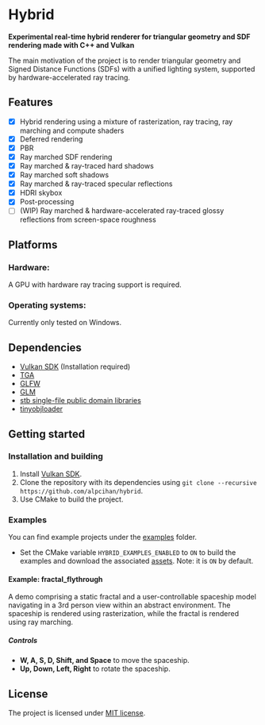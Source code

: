 # Hybrid

**Experimental real-time hybrid renderer for triangular geometry and SDF rendering made with C++ and Vulkan**

The main motivation of the project is to render triangular geometry and Signed Distance Functions (SDFs) with a unified lighting system, supported by hardware-accelerated ray tracing.

## Features
- [x] Hybrid rendering using a mixture of rasterization, ray tracing, ray marching and compute shaders
- [x] Deferred rendering
- [x] PBR
- [x] Ray marched SDF rendering
- [x] Ray marched & ray-traced hard shadows
- [x] Ray marched soft shadows
- [x] Ray marched & ray-traced specular reflections
- [x] HDRI skybox
- [x] Post-processing
- [ ] (WIP) Ray marched & hardware-accelerated ray-traced glossy reflections from screen-space roughness

## Platforms
### Hardware:
A GPU with hardware ray tracing support is required.

### Operating systems:
Currently only tested on Windows.

## Dependencies
- [Vulkan SDK](https://vulkan.lunarg.com/sdk/home) (Installation required)
- [TGA](https://github.com/Estard/TGA)
- [GLFW](https://www.glfw.org/) 
- [GLM](https://github.com/g-truc/glm) 
- [stb single-file public domain libraries ](https://github.com/nothings/stb)
- [tinyobjloader](https://github.com/tinyobjloader/tinyobjloader)

## Getting started
### Installation and building
1) Install [Vulkan SDK](https://vulkan.lunarg.com/sdk/home).
2) Clone the repository with its dependencies using
  ```git clone --recursive https://github.com/alpcihan/hybrid```.
3) Use CMake to build the project.
### Examples

  You can find example projects under the [examples](./examples) folder.
  
  - Set the CMake variable ```HYBRID_EXAMPLES_ENABLED``` to ```ON``` to build the examples and download the associated [assets](https://github.com/alpcihan/hybrid-examples-assets). Note: it is ```ON``` by default.
#### Example: fractal_flythrough
A demo comprising a static fractal and a user-controllable spaceship model navigating in a 3rd person view within an abstract environment. The spaceship is rendered using rasterization, while the fractal is rendered using ray marching.

##### Controls
- **W, A, S, D, Shift, and Space** to move the spaceship.
- **Up, Down, Left, Right** to rotate the spaceship.

## License
The project is licensed under [MIT license](./LICENSE).
